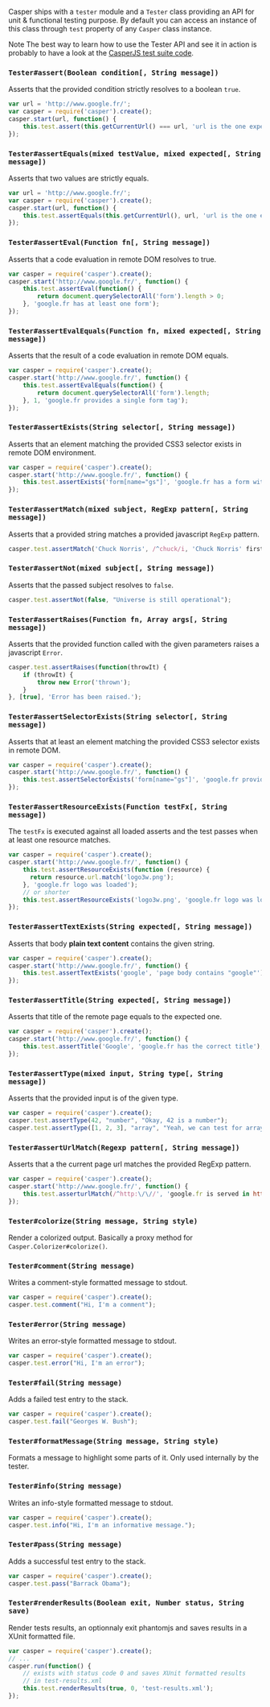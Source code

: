 Casper ships with a `tester` module and a `Tester` class providing an
API for unit & functional testing purpose. By default you can access an
instance of this class through `test` property of any `Casper` class
instance.

<span class="label label-info">Note</span> The best way to learn how to use the
Tester API and see it in action is probably to have a look at the [CasperJS
test suite code](https://github.com/n1k0/casperjs/blob/master/tests/run.js).

<h3 id="phantom_Casper_Tester_assert"><code>Tester#assert(Boolean condition[, String message])</code></h3>

Asserts that the provided condition strictly resolves to a boolean
`true`.

```javascript
var url = 'http://www.google.fr/';
var casper = require('casper').create();
casper.start(url, function() {
    this.test.assert(this.getCurrentUrl() === url, 'url is the one expected');
});
```

<h3 id="phantom_Casper_Tester_assertEquals"><code>Tester#assertEquals(mixed testValue, mixed expected[, String message])</code></h3>

Asserts that two values are strictly equals.

```javascript
var url = 'http://www.google.fr/';
var casper = require('casper').create();
casper.start(url, function() {
    this.test.assertEquals(this.getCurrentUrl(), url, 'url is the one expected');
});
```

<h3 id="phantom_Casper_Tester_assertEval"><code>Tester#assertEval(Function fn[, String message])</code></h3>

Asserts that a code evaluation in remote DOM resolves to true.

```javascript
var casper = require('casper').create();
casper.start('http://www.google.fr/', function() {
    this.test.assertEval(function() {
        return document.querySelectorAll('form').length > 0;
    }, 'google.fr has at least one form');
});
```

<h3 id="phantom_Casper_Tester_assertEvalEquals"><code>Tester#assertEvalEquals(Function fn, mixed expected[, String message])</code></h3>

Asserts that the result of a code evaluation in remote DOM equals.

```javascript
var casper = require('casper').create();
casper.start('http://www.google.fr/', function() {
    this.test.assertEvalEquals(function() {
        return document.querySelectorAll('form').length;
    }, 1, 'google.fr provides a single form tag');
});
```

<h3 id="phantom_Casper_Tester_assertExists"><code>Tester#assertExists(String selector[, String message])</code></h3>

Asserts that an element matching the provided CSS3 selector exists in
remote DOM environment.

```javascript
var casper = require('casper').create();
casper.start('http://www.google.fr/', function() {
    this.test.assertExists('form[name="gs"]', 'google.fr has a form with name "gs"');
});
```

<h3 id="phantom_Casper_Tester_assertMatch"><code>Tester#assertMatch(mixed subject, RegExp pattern[, String message])</code></h3>

Asserts that a provided string matches a provided javascript `RegExp`
pattern.

```javascript
casper.test.assertMatch('Chuck Norris', /^chuck/i, 'Chuck Norris' first name is chuck');
```

<h3 id="phantom_Casper_Tester_assertNot"><code>Tester#assertNot(mixed subject[, String message])</code></h3>

Asserts that the passed subject resolves to `false`.

```javascript
casper.test.assertNot(false, "Universe is still operational");
```

<h3 id="phantom_Casper_Tester_assertRaises"><code>Tester#assertRaises(Function fn, Array args[, String message])</code></h3>

Asserts that the provided function called with the given parameters
raises a javascript `Error`.

```javascript
casper.test.assertRaises(function(throwIt) {
    if (throwIt) {
        throw new Error('thrown');
    }
}, [true], 'Error has been raised.');
```

<h3 id="phantom_Casper_Tester_assertSelectorExists"><code>Tester#assertSelectorExists(String selector[, String message])</code></h3>

Asserts that at least an element matching the provided CSS3 selector
exists in remote DOM.

```javascript
var casper = require('casper').create();
casper.start('http://www.google.fr/', function() {
    this.test.assertSelectorExists('form[name="gs"]', 'google.fr provides a form');
});
```

<h3 id="phantom_Casper_Tester_assertResourceExists"><code>Tester#assertResourceExists(Function testFx[, String message])</code></h3>

The `testFx` is executed against all loaded asserts and the test passes
when at least one resource matches.

```javascript
var casper = require('casper').create();
casper.start('http://www.google.fr/', function() {
    this.test.assertResourceExists(function (resource) {
      return resource.url.match('logo3w.png');
    }, 'google.fr logo was loaded');
    // or shorter
    this.test.assertResourceExists('logo3w.png', 'google.fr logo was loaded');
});
```

<h3 id="phantom_Casper_Tester_assertTextExists"><code>Tester#assertTextExists(String expected[, String message])</code></h3>

Asserts that body **plain text content** contains the given string.

```javascript
var casper = require('casper').create();
casper.start('http://www.google.fr/', function() {
    this.test.assertTextExists('google', 'page body contains "google"');
});
```

<h3 id="phantom_Casper_Tester_assertTitle"><code>Tester#assertTitle(String expected[, String message])</code></h3>

Asserts that title of the remote page equals to the expected one.

```javascript
var casper = require('casper').create();
casper.start('http://www.google.fr/', function() {
    this.test.assertTitle('Google', 'google.fr has the correct title');
});
```

<h3 id="phantom_Casper_Tester_assertType"><code>Tester#assertType(mixed input, String type[, String message])</code></h3>

Asserts that the provided input is of the given type.

```javascript
var casper = require('casper').create();
casper.test.assertType(42, "number", "Okay, 42 is a number");
casper.test.assertType([1, 2, 3], "array", "Yeah, we can test for arrays too =)");
```

<h3 id="phantom_Casper_Tester_assertUrlMatch"><code>Tester#assertUrlMatch(Regexp pattern[, String message])</code></h3>

Asserts that a the current page url matches the provided RegExp pattern.

```javascript
var casper = require('casper').create();
casper.start('http://www.google.fr/', function() {
    this.test.asserturlMatch(/^http:\/\//', 'google.fr is served in http://');
});
```

<h3 id="phantom_Casper_Tester_colorize"><code>Tester#colorize(String message, String style)</code></h3>

Render a colorized output. Basically a proxy method for
`Casper.Colorizer#colorize()`.

<h3 id="phantom_Casper_Tester_comment"><code>Tester#comment(String message)</code></h3>

Writes a comment-style formatted message to stdout.

```javascript
var casper = require('casper').create();
casper.test.comment("Hi, I'm a comment");
```

<h3 id="phantom_Casper_Tester_error"><code>Tester#error(String message)</code></h3>

Writes an error-style formatted message to stdout.

```javascript
var casper = require('casper').create();
casper.test.error("Hi, I'm an error");
```

<h3 id="phantom_Casper_Tester_fail"><code>Tester#fail(String message)</code></h3>

Adds a failed test entry to the stack.

```javascript
var casper = require('casper').create();
casper.test.fail("Georges W. Bush");
```

<h3 id="phantom_Casper_Tester_formatMessage"><code>Tester#formatMessage(String message, String style)</code></h3>

Formats a message to highlight some parts of it. Only used internally by
the tester.

<h3 id="phantom_Casper_Tester_info"><code>Tester#info(String message)</code></h3>

Writes an info-style formatted message to stdout.

```javascript
var casper = require('casper').create();
casper.test.info("Hi, I'm an informative message.");
```

<h3 id="phantom_Casper_Tester_pass"><code>Tester#pass(String message)</code></h3>

Adds a successful test entry to the stack.

```javascript
var casper = require('casper').create();
casper.test.pass("Barrack Obama");
```

<h3 id="phantom_Casper_Tester_renderResults"><code>Tester#renderResults(Boolean exit, Number status, String save)</code></h3>

Render tests results, an optionnaly exit phantomjs and saves results in
a XUnit formatted file.

```javascript
var casper = require('casper').create();
// ...
casper.run(function() {
    // exists with status code 0 and saves XUnit formatted results
    // in test-results.xml
    this.test.renderResults(true, 0, 'test-results.xml');
});
```
